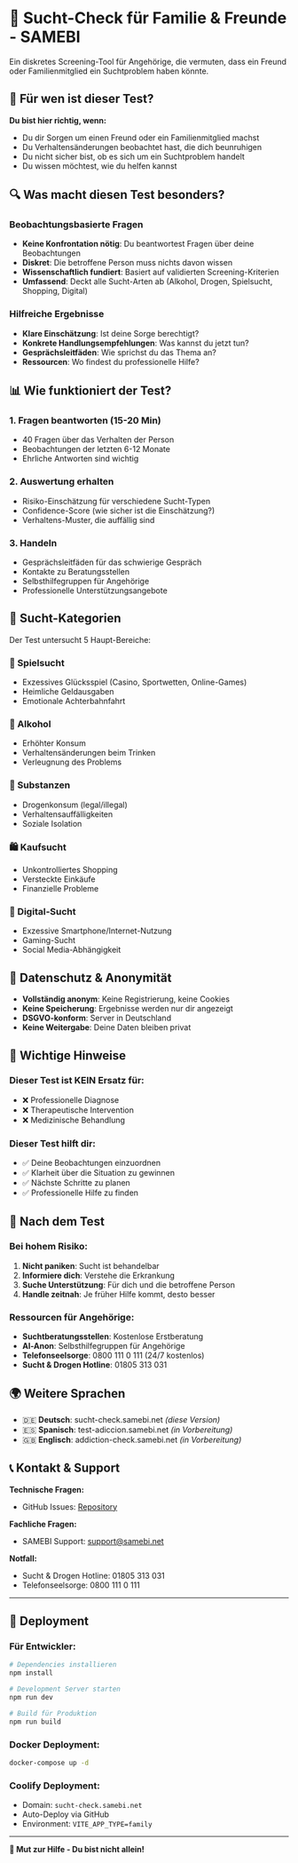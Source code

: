# 👥 Sucht-Check für Familie & Freunde - SAMEBI

Ein diskretes Screening-Tool für Angehörige, die vermuten, dass ein Freund oder Familienmitglied ein Suchtproblem haben könnte.

## 🎯 Für wen ist dieser Test?

**Du bist hier richtig, wenn:**
- Du dir Sorgen um einen Freund oder ein Familienmitglied machst
- Du Verhaltensänderungen beobachtet hast, die dich beunruhigen
- Du nicht sicher bist, ob es sich um ein Suchtproblem handelt
- Du wissen möchtest, wie du helfen kannst

## 🔍 Was macht diesen Test besonders?

### Beobachtungsbasierte Fragen
- **Keine Konfrontation nötig**: Du beantwortest Fragen über deine Beobachtungen
- **Diskret**: Die betroffene Person muss nichts davon wissen
- **Wissenschaftlich fundiert**: Basiert auf validierten Screening-Kriterien
- **Umfassend**: Deckt alle Sucht-Arten ab (Alkohol, Drogen, Spielsucht, Shopping, Digital)

### Hilfreiche Ergebnisse
- **Klare Einschätzung**: Ist deine Sorge berechtigt?
- **Konkrete Handlungsempfehlungen**: Was kannst du jetzt tun?
- **Gesprächsleitfäden**: Wie sprichst du das Thema an?
- **Ressourcen**: Wo findest du professionelle Hilfe?

## 📊 Wie funktioniert der Test?

### 1. Fragen beantworten (15-20 Min)
- 40 Fragen über das Verhalten der Person
- Beobachtungen der letzten 6-12 Monate
- Ehrliche Antworten sind wichtig

### 2. Auswertung erhalten
- Risiko-Einschätzung für verschiedene Sucht-Typen
- Confidence-Score (wie sicher ist die Einschätzung?)
- Verhaltens-Muster, die auffällig sind

### 3. Handeln
- Gesprächsleitfäden für das schwierige Gespräch
- Kontakte zu Beratungsstellen
- Selbsthilfegruppen für Angehörige
- Professionelle Unterstützungsangebote

## 🎨 Sucht-Kategorien

Der Test untersucht 5 Haupt-Bereiche:

### 🎰 Spielsucht
- Exzessives Glücksspiel (Casino, Sportwetten, Online-Games)
- Heimliche Geldausgaben
- Emotionale Achterbahnfahrt

### 🍺 Alkohol
- Erhöhter Konsum
- Verhaltensänderungen beim Trinken
- Verleugnung des Problems

### 💊 Substanzen
- Drogenkonsum (legal/illegal)
- Verhaltensauffälligkeiten
- Soziale Isolation

### 🛍️ Kaufsucht
- Unkontrolliertes Shopping
- Versteckte Einkäufe
- Finanzielle Probleme

### 📱 Digital-Sucht
- Exzessive Smartphone/Internet-Nutzung
- Gaming-Sucht
- Social Media-Abhängigkeit

## 🔐 Datenschutz & Anonymität

- **Vollständig anonym**: Keine Registrierung, keine Cookies
- **Keine Speicherung**: Ergebnisse werden nur dir angezeigt
- **DSGVO-konform**: Server in Deutschland
- **Keine Weitergabe**: Deine Daten bleiben privat

## 🚨 Wichtige Hinweise

### Dieser Test ist KEIN Ersatz für:
- ❌ Professionelle Diagnose
- ❌ Therapeutische Intervention
- ❌ Medizinische Behandlung

### Dieser Test hilft dir:
- ✅ Deine Beobachtungen einzuordnen
- ✅ Klarheit über die Situation zu gewinnen
- ✅ Nächste Schritte zu planen
- ✅ Professionelle Hilfe zu finden

## 🤝 Nach dem Test

### Bei hohem Risiko:
1. **Nicht paniken**: Sucht ist behandelbar
2. **Informiere dich**: Verstehe die Erkrankung
3. **Suche Unterstützung**: Für dich und die betroffene Person
4. **Handle zeitnah**: Je früher Hilfe kommt, desto besser

### Ressourcen für Angehörige:
- **Suchtberatungsstellen**: Kostenlose Erstberatung
- **Al-Anon**: Selbsthilfegruppen für Angehörige
- **Telefonseelsorge**: 0800 111 0 111 (24/7 kostenlos)
- **Sucht & Drogen Hotline**: 01805 313 031

## 🌍 Weitere Sprachen

- 🇩🇪 **Deutsch**: sucht-check.samebi.net *(diese Version)*
- 🇪🇸 **Spanisch**: test-adiccion.samebi.net *(in Vorbereitung)*
- 🇬🇧 **Englisch**: addiction-check.samebi.net *(in Vorbereitung)*

## 📞 Kontakt & Support

**Technische Fragen:**
- GitHub Issues: [Repository](https://github.com/samebi/sucht-tools)

**Fachliche Fragen:**
- SAMEBI Support: support@samebi.net

**Notfall:**
- Sucht & Drogen Hotline: 01805 313 031
- Telefonseelsorge: 0800 111 0 111

---

## 🚀 Deployment

### Für Entwickler:

```bash
# Dependencies installieren
npm install

# Development Server starten
npm run dev

# Build für Produktion
npm run build
```

### Docker Deployment:
```bash
docker-compose up -d
```

### Coolify Deployment:
- Domain: `sucht-check.samebi.net`
- Auto-Deploy via GitHub
- Environment: `VITE_APP_TYPE=family`

---

**💙 Mut zur Hilfe - Du bist nicht allein!**

